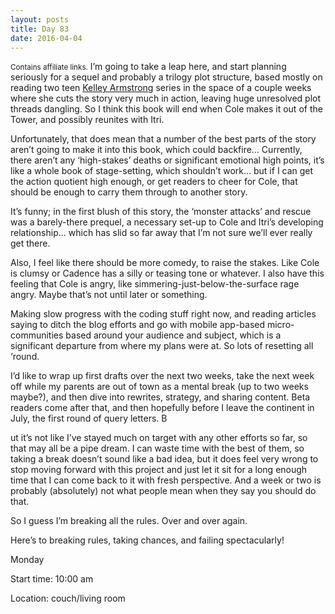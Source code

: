 ```yaml
---
layout: posts
title: Day 83
date: 2016-04-04
---
```


<small>Contains affiliate links.</small> I’m going to take a leap here, and start planning seriously for a sequel and probably a trilogy plot structure, based mostly on reading two teen <a href="http://kelleyarmstrong.com" target="_blank">Kelley Armstrong</a> series in the space of a couple weeks where she cuts the story very much in action, leaving huge unresolved plot threads dangling. So I think this book will end when Cole makes it out of the Tower, and possibly reunites with Itri. 

Unfortunately, that does mean that a number of the best parts of the story aren’t going to make it into this book, which could backfire… Currently, there aren’t any ‘high-stakes’ deaths or significant emotional high points, it’s like a whole book of stage-setting, which shouldn’t work… but if I can get the action quotient high enough, or get readers to cheer for Cole, that should be enough to carry them through to another story. 

It’s funny; in the first blush of this story, the ‘monster attacks’ and rescue was a barely-there prequel, a necessary set-up to Cole and Itri’s developing relationship… which has slid so far away that I’m not sure we’ll ever really get there. 

Also, I feel like there should be more comedy, to raise the stakes. Like Cole is clumsy or Cadence has a silly or teasing tone or whatever. I also have this feeling that Cole is angry, like simmering-just-below-the-surface rage angry. Maybe that’s not until later or something. 

Making slow progress with the coding stuff right now, and reading articles saying to ditch the blog efforts and go with mobile app-based micro-communities based around your audience and subject, which is a significant departure from where my plans were at. So lots of resetting all ‘round. 

I’d like to wrap up first drafts over the next two weeks, take the next week off while my parents are out of town as a mental break (up to two weeks maybe?), and then dive into rewrites, strategy, and sharing content. Beta readers come after that, and then hopefully before I leave the continent in July, the first round of query letters. B

ut it’s not like I’ve stayed much on target with any other efforts so far, so that may all be a pipe dream. I can waste time with the best of them, so taking a break doesn’t sound like a bad idea, but it does feel very wrong to stop moving forward with this project and just let it sit for a long enough time that I can come back to it with fresh perspective. And a week or two is probably (absolutely) not what people mean when they say you should do that. 

So I guess I’m breaking all the rules. Over and over again. 

Here’s to breaking rules, taking chances, and failing spectacularly!


Monday

Start time: 10:00 am

Location: couch/living room
